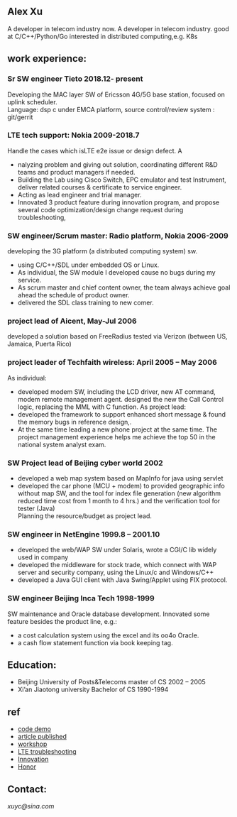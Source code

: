 ## Alex Xu
A developer in telecom industry now.
A developer in telecom industry.
good at C/C++/Python/Go
interested in distributed computing,e.g. K8s

## work experience:
### Sr SW engineer                                                                                                  Tieto   2018.12- present
Developing the MAC layer SW of Ericsson 4G/5G base station, focused on uplink scheduler.<br>
Language:  dsp c under EMCA platform,  source control/review system : git/gerrit

### LTE tech support:      Nokia   2009-2018.7
Handle the cases which isLTE e2e issue or design defect. A
* nalyzing problem and giving out solution, coordinating different R&D teams and product managers if needed.
* Building the Lab using Cisco Switch, EPC emulator and test Instrument, deliver related courses & certificate to service engineer.
* Acting as lead engineer and trial manager.
* Innovated 3 product feature during innovation program, and propose several code optimization/design change request during troubleshooting,


### SW engineer/Scrum master: Radio platform, Nokia    2006-2009
developing the 3G platform (a distributed computing system) sw.
* using C/C++/SDL under embedded OS or Linux.
* As individual, the SW module I developed cause no bugs during my service.
* As scrum master and chief content owner, the team always achieve goal ahead the schedule of product owner.
* delivered the SDL class training to new comer.

### project lead of Aicent,                          May-Jul    2006
developed a solution based on FreeRadius tested via Verizon (between US, Jamaica, Puerta Rico)

### project leader of Techfaith wireless:            April 2005 – May 2006 
As individual: 
* developed modem SW, including the LCD driver, new AT command, modem remote management agent. designed the new the Call Control logic, replacing the MML with C function.
As project lead: 
* developed the  framework to support enhanced short message & found the memory bugs in reference design,.  
* At the same time leading a new phone project at the same time.
The project management experience helps me achieve the top 50 in the national system analyst exam.

### SW Project lead of Beijing cyber world            2002
* developed a web map system based on MapInfo for java using servlet
* developed the car phone (MCU + modem) to provided geographic info without map SW, and the tool for index file generation (new algorithm reduced time cost from 1 month to 4 hrs.) and the verification tool for tester (Java)  
Planning the resource/budget as project lead.

### SW engineer in NetEngine         1999.8 – 2001.10
* developed the web/WAP SW under Solaris, wrote a CGI/C lib widely used in company
* developed the middleware for stock trade, which connect with WAP server and security company, using the Linux/c and Windows/C++
* developed a Java GUI client with Java Swing/Applet using FIX protocol.

### SW engineer  Beijing Inca Tech   1998-1999
SW maintenance and Oracle database development. 
Innovated some feature besides the product line, e.g.:
* a cost calculation system using the excel and its oo4o Oracle.
* a cash flow statement function via book keeping tag.

## Education:
* Beijing University of Posts&Telecoms  master of CS    2002 – 2005
* Xi’an Jiaotong university             Bachelor of CS  1990-1994

## ref
* [code demo](https://github.com/justwawre/about/tree/master/demo) 
* [article published](https://github.com/justwawre/about/tree/master/published) 
* [workshop](https://github.com/justwawre/about/tree/master/workshop)
* [LTE troubleshooting](https://github.com/justwawre/about/tree/master/LTE_troubleshooting)
* [Innovation](https://github.com/justwawre/about/tree/master/Innovation) 
* [Honor](https://github.com/justwawre/about/tree/master/Honor) 

## **Contact:**  
_xuyc@sina.com_ 

